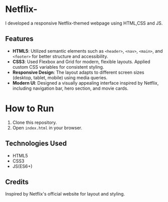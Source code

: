 # Netflix-

I developed a responsive Netflix-themed webpage using HTML,CSS and JS.

## Features

- **HTML5**: Utilized semantic elements such as `<header>`, `<nav>`, `<main>`, and `<footer>` for better structure and accessibility.
- **CSS3**: Used Flexbox and Grid for modern, flexible layouts. Applied custom CSS variables for consistent styling.
- **Responsive Design**: The layout adapts to different screen sizes (desktop, tablet, mobile) using media queries.
- **Modern UI**: Designed a visually appealing interface inspired by Netflix, including navigation bar, hero section, and movie cards.

# How to Run

1. Clone this repository.
2. Open `index.html` in your browser.

## Technologies Used

- HTML5
- CSS3
- JS(ES6+)

## Credits

Inspired by Netflix's official website for layout and styling.
